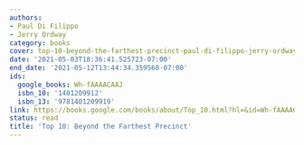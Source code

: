 ```yaml
---
authors:
- Paul Di Filippo
- Jerry Ordway
category: books
cover: top-10-beyond-the-farthest-precinct-paul-di-filippo-jerry-ordway.jpg
date: '2021-05-03T18:36:41.525723-07:00'
end_date: '2021-05-12T13:44:34.359560-07:00'
ids:
  google_books: Wh-fAAAACAAJ
  isbn_10: '1401209912'
  isbn_13: '9781401209919'
link: https://books.google.com/books/about/Top_10.html?hl=&id=Wh-fAAAACAAJ
status: read
title: 'Top 10: Beyond the Farthest Precinct'
---
```

